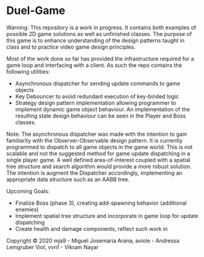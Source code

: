 # Duel-Game


Warning: This repository is a work in progress. It contains both examples of possible 2D game solutions as well as unfinished classes.
The purpose of this game is to enhance understanding of the design patterns taught in class and to practice video game design principles.

Most of the work done so far has provided the infrastructure required for a game loop and interfacing with a client. As such the repo contains the following utilities:

- Asynchronous dispatcher for sending update commands to game objects
- Key Debouncer to avoid redundant execution of key-binded logic
- Strategy design pattern implementation allowing programmer to implement dynamic game object behaviour. An implementation of the resulting state design behaviour can be seen in the Player and Boss classes.   

Note: The asynchronous dispatcher was made with the intention to gain familiarity with the Observer-Observable design pattern. It is currently programmed to dispatch to all game objects in the game world. This is not scalable and not the suggested method for game update dispatching in a single player game. A well defined area-of-interest coupled with a spatial tree structure and search algorithm would provide a more robust solution. The intention is augment the Dispatcher accordingly, implementing an appropriate data structure such as an AABB tree.

Upcoming Goals:
- Finalize Boss (phase 3), creating add-spawning behavior (additional enemies)
- Implement spatial tree structure and incorporate in game loop for update dispatching
- Create health and damage components, reflect such work in 

Copyright © 2020 mja9 - Miguel Josemaria Arana, aviole - Andressa Lemgruber Viol, vvn1 - Vikram Nayar
